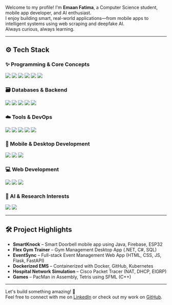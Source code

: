 Welcome to my profile! I'm **Emaan Fatima**, a Computer Science student, mobile app developer, and AI enthusiast.  
I enjoy building smart, real-world applications—from mobile apps to intelligent systems using web scraping and deepfake AI.  
Always curious, always learning.

---

## ⚙️ Tech Stack

### ✨ Programming & Core Concepts
<p align="left">
  <img src="https://img.shields.io/badge/C++-00599C?style=for-the-badge&logo=c%2B%2B&logoColor=white" />
  <img src="https://img.shields.io/badge/Java-ED8B00?style=for-the-badge&logo=java&logoColor=white" />
  <img src="https://img.shields.io/badge/Python-3776AB?style=for-the-badge&logo=python&logoColor=white" />
  <img src="https://img.shields.io/badge/C%23-239120?style=for-the-badge&logo=c-sharp&logoColor=white" />
  <img src="https://img.shields.io/badge/Assembly-6E4C13?style=for-the-badge&logo=gnuemacs&logoColor=white" />
  <img src="https://img.shields.io/badge/OOP-007396?style=for-the-badge&logo=codeforces&logoColor=white" />
</p>

### 🗃️ Databases & Backend
<p align="left">
  <img src="https://img.shields.io/badge/SQL%20Server-CC2927?style=for-the-badge&logo=microsoft-sql-server&logoColor=white" />
  <img src="https://img.shields.io/badge/MongoDB-4EA94B?style=for-the-badge&logo=mongodb&logoColor=white" />
  <img src="https://img.shields.io/badge/Firebase-FFCA28?style=for-the-badge&logo=firebase&logoColor=black" />
  <img src="https://img.shields.io/badge/FastAPI-009688?style=for-the-badge&logo=fastapi&logoColor=white" />
  <img src="https://img.shields.io/badge/Flask-000000?style=for-the-badge&logo=flask&logoColor=white" />
</p>

### ☁️ Tools & DevOps
<p align="left">
  <img src="https://img.shields.io/badge/GitHub-181717?style=for-the-badge&logo=github&logoColor=white" />
  <img src="https://img.shields.io/badge/Docker-2496ED?style=for-the-badge&logo=docker&logoColor=white" />
  <img src="https://img.shields.io/badge/Linux-FCC624?style=for-the-badge&logo=linux&logoColor=black" />
  <img src="https://img.shields.io/badge/Trello-0079BF?style=for-the-badge&logo=trello&logoColor=white" />
  <img src="https://img.shields.io/badge/Jira-0052CC?style=for-the-badge&logo=jira&logoColor=white" />
</p>

### 📱 Mobile & Desktop Development
<p align="left">
  <img src="https://img.shields.io/badge/Android%20Studio-3DDC84?style=for-the-badge&logo=android-studio&logoColor=white" />
  <img src="https://img.shields.io/badge/.NET-512BD4?style=for-the-badge&logo=dotnet&logoColor=white" />
  <img src="https://img.shields.io/badge/Windows%20Forms-0078D7?style=for-the-badge&logo=windows&logoColor=white" />
</p>

### 💻 Web Development
<p align="left">
  <img src="https://img.shields.io/badge/HTML5-E34F26?style=for-the-badge&logo=html5&logoColor=white" />
  <img src="https://img.shields.io/badge/CSS3-1572B6?style=for-the-badge&logo=css3&logoColor=white" />
  <img src="https://img.shields.io/badge/JavaScript-F7DF1E?style=for-the-badge&logo=javascript&logoColor=black" />
</p>

### 🧠 AI & Research Interests
<p align="left">
  <img src="https://img.shields.io/badge/Web%20Scraping-4B8BBE?style=for-the-badge&logo=python&logoColor=white" />
  <img src="https://img.shields.io/badge/Deepfake%20AI-A7373D?style=for-the-badge&logo=ai&logoColor=white" />
</p>

---

## 🛠️ Project Highlights
- **SmartKnock** – Smart Doorbell mobile app using Java, Firebase, ESP32  
- **Flex Gym Trainer** – Gym Management Desktop App (.NET, C#, SQL)  
- **EventSync** – Full-stack Event Management Web App (HTML, CSS, JS, Flask, FastAPI)  
- **Dockerized EMS** – Containerized with Docker, GitHub, Kubernetes  
- **Hospital Network Simulation** – Cisco Packet Tracer (NAT, DHCP, EIGRP)  
- **Games** – PacMan in Assembly, Tetris using SFML (C++)

---

Let's build something amazing! 🚀  
Feel free to connect with me on [LinkedIn](https://www.linkedin.com/in/emaan-fatima-42723a311/) or check out my work on [GitHub](https://github.com/emaanfatima118).

